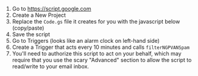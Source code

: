 1. Go to https://script.google.com
2. Create a New Project
3. Replace the `Code.gs` file it creates for you with the javascript below (copy/paste)
4. Save the script
5. Go to Triggers (looks like an alarm clock on left-hand side)
6. Create a Trigger that acts every 10 minutes and calls `filterNGPVANSpam`
7. You'll need to authorize this script to act on your behalf, which may require that you use the scary "Advanced" section to allow the script to read/write to your email inbox.